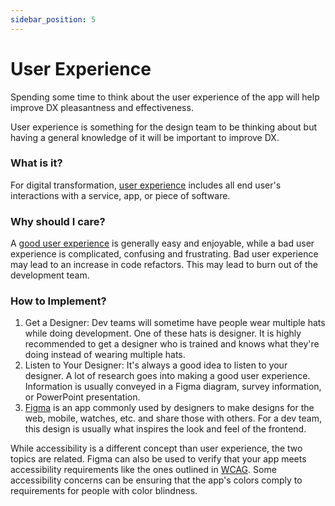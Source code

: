 ```yaml
---
sidebar_position: 5
---
```


# User Experience

Spending some time to think about the user experience of the app will help improve DX pleasantness and effectiveness.

User experience is something for the design team to be thinking about but having a general knowledge of it will be important to improve DX.

### What is it? 
For digital transformation, [user experience](https://www.nngroup.com/articles/definition-user-experience/) includes all end user's interactions with a service, app, or piece of software. 

### Why should I care? 
A [good user experience](https://www.uxdesigninstitute.com/blog/the-value-of-ux-design/) is generally easy and enjoyable, while a bad user experience is complicated, confusing and frustrating.  Bad user experience may lead to an increase in code refactors.  This may lead to burn out of the development team.

### How to Implement? 
1. Get a Designer: Dev teams will sometime have people wear multiple hats while doing development.  One of these hats is designer.  It is highly recommended to get a designer who is trained and knows what they're doing instead of wearing multiple hats.
2. Listen to Your Designer: It's always a good idea to listen to your designer.  A lot of research goes into making a good user experience.  Information is usually conveyed in a Figma diagram, survey information, or PowerPoint presentation.
3. [Figma](https://www.figma.com) is an app commonly used by designers to make designs for the web, mobile, watches, etc. and share those with others.  For a dev team, this design is usually what inspires the look and feel of the frontend.

While accessibility is a different concept than user experience, the two topics are related.  Figma can also be used to verify that your app meets accessibility requirements like the ones outlined in [WCAG](https://www.w3.org/WAI/standards-guidelines/wcag/).  Some accessibility concerns can be ensuring that the app's colors comply to requirements for people with color blindness.
